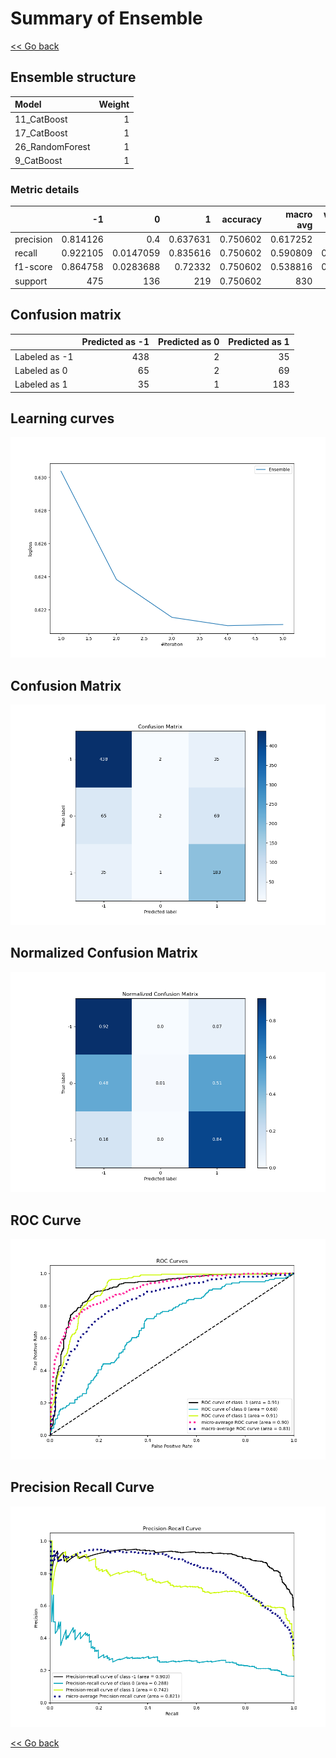 # Summary of Ensemble

[<< Go back](../README.md)


## Ensemble structure
| Model           |   Weight |
|:----------------|---------:|
| 11_CatBoost     |        1 |
| 17_CatBoost     |        1 |
| 26_RandomForest |        1 |
| 9_CatBoost      |        1 |

### Metric details
|           |         -1 |           0 |          1 |   accuracy |   macro avg |   weighted avg |   logloss |
|:----------|-----------:|------------:|-----------:|-----------:|------------:|---------------:|----------:|
| precision |   0.814126 |   0.4       |   0.637631 |   0.750602 |    0.617252 |       0.6997   |  0.621046 |
| recall    |   0.922105 |   0.0147059 |   0.835616 |   0.750602 |    0.590809 |       0.750602 |  0.621046 |
| f1-score  |   0.864758 |   0.0283688 |   0.72332  |   0.750602 |    0.538816 |       0.690392 |  0.621046 |
| support   | 475        | 136         | 219        |   0.750602 |  830        |     830        |  0.621046 |


## Confusion matrix
|               |   Predicted as -1 |   Predicted as 0 |   Predicted as 1 |
|:--------------|------------------:|-----------------:|-----------------:|
| Labeled as -1 |               438 |                2 |               35 |
| Labeled as 0  |                65 |                2 |               69 |
| Labeled as 1  |                35 |                1 |              183 |

## Learning curves
![Learning curves](learning_curves.png)
## Confusion Matrix

![Confusion Matrix](confusion_matrix.png)


## Normalized Confusion Matrix

![Normalized Confusion Matrix](confusion_matrix_normalized.png)


## ROC Curve

![ROC Curve](roc_curve.png)


## Precision Recall Curve

![Precision Recall Curve](precision_recall_curve.png)



[<< Go back](../README.md)
